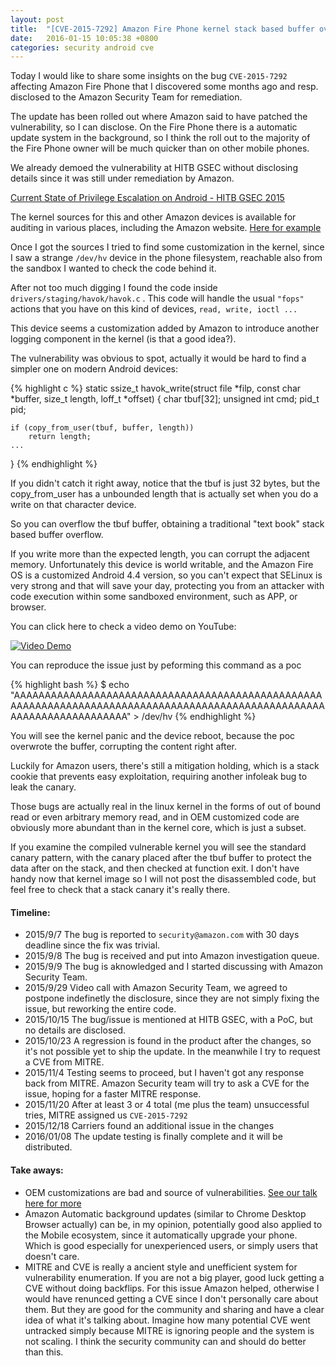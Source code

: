 ```yaml
---
layout: post
title:  "[CVE-2015-7292] Amazon Fire Phone kernel stack based buffer overflow"
date:   2016-01-15 10:05:38 +0800
categories: security android cve
---
```

Today I would like to share some insights on the bug `CVE-2015-7292` affecting Amazon Fire Phone that I discovered some months ago and resp. disclosed to the Amazon Security Team for remediation.

The update has been rolled out where Amazon said to have patched the vulnerability, so I can disclose.
On the Fire Phone there is a automatic update system in the background, so I think the roll out to the majority of the Fire Phone owner will be much quicker than on other mobile phones.

We already demoed the vulnerability at HITB GSEC without disclosing details since it was still under remediation by Amazon.

[Current State of Privilege Escalation on Android - HITB GSEC 2015][current-state-pe]

The kernel sources for this and other Amazon devices is available for auditing in various places, including the Amazon website. [Here for example][fire-phone-github]

Once I got the sources I tried to find some customization in the kernel, since I saw a strange `/dev/hv` device in the phone filesystem, reachable also from the sandbox I wanted to check the code behind it.

After not too much digging I found the code inside `drivers/staging/havok/havok.c` . This code will handle the usual `"fops"` actions that you have on this kind of devices, `read, write, ioctl ...`

This device seems a customization added by Amazon to introduce another logging component in the kernel (is that a good idea?).

The vulnerability was obvious to spot, actually it would be hard to find a simpler one on modern Android devices:

{% highlight c %}
static ssize_t havok_write(struct file *filp, const char *buffer,
            size_t length, loff_t *offset)
{
    char tbuf[32];
    unsigned int cmd;
    pid_t pid;

    if (copy_from_user(tbuf, buffer, length))
        return length;
    ...
}
{% endhighlight %}

If you didn't catch it right away, notice that the tbuf is just 32 bytes, but the copy_from_user has a unbounded length that is actually set when you do a write on that character device.

So you can overflow the tbuf buffer, obtaining a traditional "text book" stack based buffer overflow.

If you write more than the expected length, you can corrupt the adjacent memory.
Unfortunately this device is world writable, and the Amazon Fire OS is a customized Android 4.4 version, so you can't expect that SELinux is very strong and that will save your day, protecting you from an attacker with code execution within some sandboxed environment, such as APP, or browser.

You can click here to check a video demo on YouTube:

[![Video Demo](http://img.youtube.com/vi/BlkFATLW9MI/0.jpg)](https://www.youtube.com/watch?v=BlkFATLW9MI "Video Demo")


You can reproduce the issue just by peforming this command as a poc

{% highlight bash %}
$ echo "AAAAAAAAAAAAAAAAAAAAAAAAAAAAAAAAAAAAAAAAAAAAAAAAAAAAAAAAAAAAAAAAAAAAAAAAAAAAAAAAAAAAAAAAAAAAAAAAAAAAAAAAAAAAAAAAAAAAAAAA" > /dev/hv
{% endhighlight %}

You will see the kernel panic and the device reboot, because the poc overwrote the buffer, corrupting the content right after.

Luckily for Amazon users, there's still a mitigation holding, which is a stack cookie that prevents easy exploitation, requiring another infoleak bug to leak the canary.

Those bugs are actually real in the linux kernel in the forms of out of bound read or even arbitrary memory read, and in OEM customized code are obviously more abundant than in the kernel core, which is just a subset.

If you examine the compiled vulnerable kernel you will see the standard canary pattern, with the canary placed after the tbuf buffer to protect the data after on the stack, and then checked at function exit.
I don't have handy now that kernel image so I will not post the disassembled code, but feel free to check that a stack canary it's really there.

#### Timeline:
- 2015/9/7 The bug is reported to `security@amazon.com` with 30 days deadline since the fix was trivial.
- 2015/9/8 The bug is received and put into Amazon investigation queue.
- 2015/9/9 The bug is aknowledged and I started discussing with Amazon Security Team.
- 2015/9/29 Video call with Amazon Security Team, we agreed to postpone indefinetly the disclosure, since they are not simply fixing the issue, but reworking the entire code.
- 2015/10/15 The bug/issue is mentioned at HITB GSEC, with a PoC, but no details are disclosed.
- 2015/10/23 A regression is found in the product after the changes, so it's not possible yet to ship the update. In the meanwhile I try to request a CVE from MITRE.
- 2015/11/4 Testing seems to proceed, but I haven't got any response back from MITRE. Amazon Security team will try to ask a CVE for the issue, hoping for a faster MITRE response.
- 2015/11/20 After at least 3 or 4 total (me plus the team) unsuccessful tries, MITRE assigned us `CVE-2015-7292`
- 2015/12/18 Carriers found an additional issue in the changes
- 2016/01/08 The update testing is finally complete and it will be distributed.

#### Take aways:
- OEM customizations are bad and source of vulnerabilities. [See our talk here for more][current-state-pe]
- Amazon Automatic background updates (similar to Chrome Desktop Browser actually) can be, in my opinion, potentially good also applied to the Mobile ecosystem, since it automatically upgrade your phone. Which is good especially for unexperienced users, or simply users that doesn't care.
- MITRE and CVE is really a ancient style and unefficient system for vulnerability enumeration. If you are not a big player, good luck getting a CVE without doing backflips. For this issue Amazon helped, otherwise I would have renunced getting a CVE since I don't personally care about them. But they are good for the community and sharing and have a clear idea of what it's talking about. Imagine how many potential CVE went untracked simply because MITRE is ignoring people and the system is not scaling. I think the security community can and should do better than this.

[current-state-pe]: http://gsec.hitb.org/materials/sg2015/D2%20-%20Ryan%20Welton%20and%20Marco%20Grassi%20-%20Current%20State%20of%20Android%20Privilege%20Escalation.pdf
[fire-phone-github]: https://github.com/Fire-Phone/
